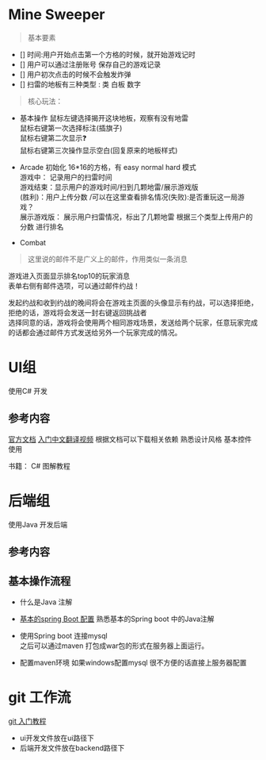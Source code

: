 # Mine Sweeper
> 基本要素
- [] 时间:用户开始点击第一个方格的时候，就开始游戏记时
- [] 用户可以通过注册账号 保存自己的游戏记录
- [] 用户初次点击的时候不会触发炸弹
- [] 扫雷的地板有三种类型 : 类 白板 数字    


> 核心玩法：
- 基本操作
鼠标左键选择揭开这块地板，观察有没有地雷<br>
鼠标右键第一次选择标注(插旗子)<br>
鼠标右键第二次显示❓<br>
鼠标右键第三次操作显示空白(回复原来的地板样式)

- Arcade
初始化 16*16的方格，有 easy normal hard 模式<br>
游戏中： 记录用户的扫雷时间 <br>
游戏结束：显示用户的游戏时间/扫到几颗地雷/展示游戏版<br>
(胜利)：用户上传分数 /可以在这里查看排名情况(失败):是否重玩这一局游戏？<br>
展示游戏版： 展示用户扫雷情况，标出了几颗地雷
根据三个类型上传用户的分数 进行排名

- Combat
>这里说的邮件不是广义上的邮件，作用类似一条消息

游戏进入页面显示排名top10的玩家消息<br>
表单右侧有邮件选项，可以通过邮件约战！<br>

发起约战和收到约战的晚间将会在游戏主页面的头像显示有约战，可以选择拒绝，拒绝的话，游戏将会发送一封右键返回挑战者<br>
选择同意的话，游戏将会使用两个相同游戏场景，发送给两个玩家，任意玩家完成的话都会通过邮件方式发送给另外一个玩家完成的情况。

# UI组
使用C# 开发
## 参考内容
[官方文档](https://docs.microsoft.com/zh-cn/windows/uwp/get-started/your-first-app)
[入门中文翻译视频](https://zhuanlan.zhihu.com/p/20364660)
根据文档可以下载相关依赖 熟悉设计风格 基本控件使用

书籍： C# 图解教程

# 后端组
使用Java 开发后端
 ## 参考内容
 ## 基本操作流程
 - 什么是Java 注解
 - [基本的spring Boot 配置](https://www.cnblogs.com/ityouknow/p/5662753.html)
熟悉基本的Spring boot 中的Java注解

- 使用Spring boot 连接mysql   
之后可以通过maven 打包成war包的形式在服务器上面运行。
- 配置maven环境
如果windows配置mysql 很不方便的话直接上服务器配置


# git 工作流
[git 入门教程](https://git-scm.com/book/zh/v1/Git-%E5%9F%BA%E7%A1%80)

- ui开发文件放在ui路径下
- 后端开发文件放在backend路径下
